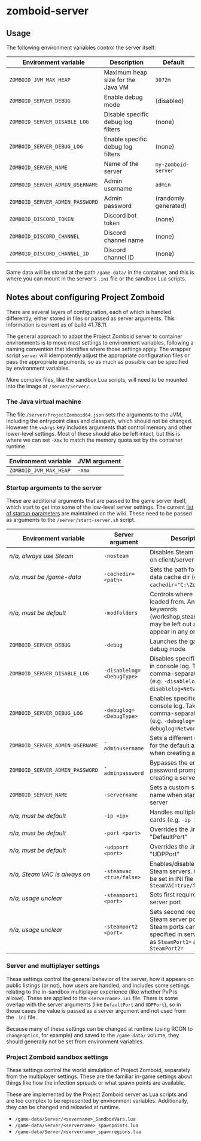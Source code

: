 # zomboid-server

## Usage

The following environment variables control the server itself:

| Environment variable            | Description                        | Default              |
| ------------------------------- | ---------------------------------- | -------------------- |
| `ZOMBOID_JVM_MAX_HEAP`          | Maximum heap size for the Java VM  | `3072m`              |
| `ZOMBOID_SERVER_DEBUG`          | Enable debug mode                  | (disabled)           |
| `ZOMBOID_SERVER_DISABLE_LOG`    | Disable specific debug log filters | (none)               |
| `ZOMBOID_SERVER_DEBUG_LOG`      | Enable specific debug log filters  | (none)               |
| `ZOMBOID_SERVER_NAME`           | Name of the server                 | `my-zomboid-server`  |
| `ZOMBOID_SERVER_ADMIN_USERNAME` | Admin username                     | `admin`              |
| `ZOMBOID_SERVER_ADMIN_PASSWORD` | Admin password                     | (randomly generated) |
| `ZOMBOID_DISCORD_TOKEN`         | Discord bot token                  | (none)               |
| `ZOMBOID_DISCORD_CHANNEL`       | Discord channel name               | (none)               |
| `ZOMBOID_DISCORD_CHANNEL_ID`    | Discord channel ID                 | (none)               |

Game data will be stored at the path `/game-data/` in the container, and this is
where you can mount in the server's `.ini` file or the sandbox Lua scripts.

## Notes about configuring Project Zomboid

There are several layers of configuration, each of which is handled differently,
either stored in files or passed as server arguments. This information is
current as of build 41.78.11.

The general approach to adapt the Project Zomboid server to container
environments is to move most settings to environment variables, following a
naming convention that identifies where those settings apply. The wrapper script
`server` will idempotently adjust the appropriate configuration files or pass
the appropriate arguments, so as much as possible can be specified by
environment variables.

More complex files, like the sandbox Lua scripts, will need to be mounted into
the image at `/server/Server/`.

### The Java virtual machine

The file `/server/ProjectZomboid64.json` sets the arguments to the JVM,
including the entrypoint class and classpath, which should not be changed.
However the `vmArgs` key includes arguments that control memory and other
lower-level settings. Most of these should also be left intact, but this is
where we can set `-Xmx` to match the memory quota set by the container runtime.

| Environment variable   | JVM argument |
| ---------------------- | ------------ |
| `ZOMBOID_JVM_MAX_HEAP` | `-Xmx`       |

### Startup arguments to the server

These are additional arguments that are passed to the game server itself, which
start to get into some of the low-level server settings. The current [list of
startup parameters](https://pzwiki.net/wiki/Startup_parameters) are maintained
on the wiki. These need to be passed as arguments to the `/server/start-server.sh` script.

| Environment variable            | Server argument           | Description                                                                                                                          |
| ------------------------------- | ------------------------- | ------------------------------------------------------------------------------------------------------------------------------------ |
| _n/a, always use Steam_         | `-nosteam`                | Disables Steam integration on client/server                                                                                          |
| _n/a, must be /game-data_       | `-cachedir=<path>`        | Sets the path for the game data cache dir (e.g. `-cachedir="C:\Zomboid"`)                                                            |
| _n/a, must be default_          | `-modfolders`             | Controls where mods are loaded from. Any of the 3 keywords (workshop,steam,mods) may be left out and may appear in any order         |
| `ZOMBOID_SERVER_DEBUG`          | `-debug`                  | Launches the game in debug mode                                                                                                      |
| `ZOMBOID_SERVER_DISABLE_LOG`    | `-disablelog=<DebugType>` | Disables specified filters in console log. Takes comma-separated list (e.g. `-disablelog=All` or `-disablelog=Network,Sound`)        |
| `ZOMBOID_SERVER_DEBUG_LOG`      | `-debuglog=<DebugType>`   | Enables specified filters in console log. Takes comma-separated list (e.g. `-debuglog=All` or `-debuglog=Network,Sound`)             |
| `ZOMBOID_SERVER_ADMIN_USERNAME` | `-adminusername`          | Sets a different username for the default admin user when creating a server                                                          |
| `ZOMBOID_SERVER_ADMIN_PASSWORD` | `-adminpassword`          | Bypasses the enter-a-password prompt when creating a server                                                                          |
| `ZOMBOID_SERVER_NAME`           | `-servername`             | Sets a custom server name when starting the server                                                                                   |
| _n/a, must be default_          | `-ip <ip>`                | Handles multiple network cards (e.g. `-ip 127.0.0.1`)                                                                                |
| _n/a, must be default_          | `-port <port>`            | Overrides the .ini option "DefaultPort"                                                                                              |
| _n/a, must be default_          | `-udpport <port>`         | Overrides the .ini option "UDPPort"                                                                                                  |
| _n/a, Steam VAC is always on_   | `-steamvac <true/false>`  | Enables/disables VAC on Steam servers. Can also be set in INI file as `SteamVAC=true/false`                                          |
| _n/a, usage unclear_            | `-steamport1 <port>`      | Sets first required Steam server port                                                                                                |
| _n/a, usage unclear_            | `-steamport2 <port>`      | Sets second required Steam server port. Both Steam ports can also be specified in server INI file as `SteamPort1=` and `SteamPort2=` |

### Server and multiplayer settings

These settings control the general behavior of the server, how it appears on
public listings (or not), how users are handled, and includes some settings
relating to the in-sandbox multiplayer experience (like whether PvP is allowe).
These are applied to the `<servername>.ini` file. There is some overlap with the
server arguments (like `DefaultPort` and `UDPPort`), so in those cases the value
is passed as a server argument and not used from the `.ini` file.

Because many of these settings can be changed at runtime (using RCON to
`changeoption`, for example) and saved to the `/game-data/` volume, they should
generally not be set from environment variables.

### Project Zomboid sandbox settings

These settings control the world simulation of Project Zomboid, separately from
the multiplayer settings. These are the familiar in-game settings about things
like how the infection spreads or what spawn points are available.

These are implemented by the Project Zomboid server as Lua scripts and are too
complex to be represented by environment variables. Additionally, they can be
changed and reloaded at runtime.

- `/game-data/Server/<severname>_SandboxVars.lua`
- `/game-data/Server/<servername>_spawnpoints.lua`
- `/game-data/Server/<servername>_spawnregions.lua`
